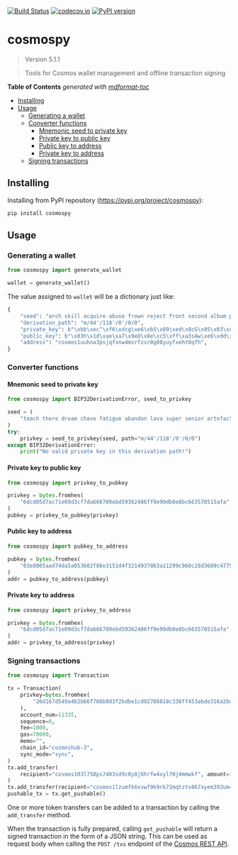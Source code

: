 [![Build Status](https://github.com/hukkinj1/cosmospy/workflows/Tests/badge.svg?branch=master)](https://github.com/hukkinj1/cosmospy/actions?query=workflow%3ATests+branch%3Amaster+event%3Apush)
[![codecov.io](https://codecov.io/gh/hukkinj1/cosmospy/branch/master/graph/badge.svg)](https://codecov.io/gh/hukkinj1/cosmospy)
[![PyPI version](https://img.shields.io/pypi/v/cosmospy)](https://pypi.org/project/cosmospy)

# cosmospy

<!--- Don't edit the version line below manually. Let bump2version do it for you. -->

> Version 5.1.1

> Tools for Cosmos wallet management and offline transaction signing

**Table of Contents**  *generated with [mdformat-toc](https://github.com/hukkinj1/mdformat-toc)*

<!-- mdformat-toc start --slug=github --maxlevel=6 --minlevel=2 -->

- [Installing](<#installing>)
- [Usage](<#usage>)
  - [Generating a wallet](<#generating-a-wallet>)
  - [Converter functions](<#converter-functions>)
    - [Mnemonic seed to private key](<#mnemonic-seed-to-private-key>)
    - [Private key to public key](<#private-key-to-public-key>)
    - [Public key to address](<#public-key-to-address>)
    - [Private key to address](<#private-key-to-address>)
  - [Signing transactions](<#signing-transactions>)

<!-- mdformat-toc end -->

## Installing<a name="installing"></a>

Installing from PyPI repository (https://pypi.org/project/cosmospy):

```bash
pip install cosmospy
```

## Usage<a name="usage"></a>

### Generating a wallet<a name="generating-a-wallet"></a>

```python
from cosmospy import generate_wallet

wallet = generate_wallet()
```

The value assigned to `wallet` will be a dictionary just like:

```python
{
    "seed": "arch skill acquire abuse frown reject front second album pizza hill slogan guess random wonder benefit industry custom green ill moral daring glow elevator",
    "derivation_path": "m/44'/118'/0'/0/0",
    "private_key": b"\xbb\xec^\xf6\xdcg\xe6\xb5\x89\xed\x8cG\x05\x03\xdf0:\xc9\x8b \x85\x8a\x14\x12\xd7\xa6a\x01\xcd\xf8\x88\x93",
    "public_key": b"\x03h\x1d\xae\xa7\x9eO\x8e\xc5\xff\xa3sAw\xe6\xdd\xc9\xb8b\x06\x0eo\xc5a%z\xe3\xff\x1e\xd2\x8e5\xe7",
    "address": "cosmos1uuhna3psjqfxnw4msrfzsr0g08yuyfxeht0qfh",
}
```

### Converter functions<a name="converter-functions"></a>

#### Mnemonic seed to private key<a name="mnemonic-seed-to-private-key"></a>

```python
from cosmospy import BIP32DerivationError, seed_to_privkey

seed = (
    "teach there dream chase fatigue abandon lava super senior artefact close upgrade"
)
try:
    privkey = seed_to_privkey(seed, path="m/44'/118'/0'/0/0")
except BIP32DerivationError:
    print("No valid private key in this derivation path!")
```

#### Private key to public key<a name="private-key-to-public-key"></a>

```python
from cosmospy import privkey_to_pubkey

privkey = bytes.fromhex(
    "6dcd05d7ac71e09d3cf7da666709ebd59362486ff9e99db0e8bc663570515afa"
)
pubkey = privkey_to_pubkey(privkey)
```

#### Public key to address<a name="public-key-to-address"></a>

```python
from cosmospy import pubkey_to_address

pubkey = bytes.fromhex(
    "03e8005aad74da5a053602f86e3151d4f3214937863a11299c960c28d3609c4775"
)
addr = pubkey_to_address(pubkey)
```

#### Private key to address<a name="private-key-to-address"></a>

```python
from cosmospy import privkey_to_address

privkey = bytes.fromhex(
    "6dcd05d7ac71e09d3cf7da666709ebd59362486ff9e99db0e8bc663570515afa"
)
addr = privkey_to_address(privkey)
```

### Signing transactions<a name="signing-transactions"></a>

```python
from cosmospy import Transaction

tx = Transaction(
    privkey=bytes.fromhex(
        "26d167d549a4b2b66f766b0d3f2bdbe1cd92708818c338ff453abde316a2bd59"
    ),
    account_num=11335,
    sequence=0,
    fee=1000,
    gas=70000,
    memo="",
    chain_id="cosmoshub-3",
    sync_mode="sync",
)
tx.add_transfer(
    recipient="cosmos103l758ps7403sd9c0y8j6hrfw4xyl70j4mmwkf", amount=387000
)
tx.add_transfer(recipient="cosmos1lzumfk6xvwf9k9rk72mqtztv867xyem393um48", amount=123)
pushable_tx = tx.get_pushable()
```

One or more token transfers can be added to a transaction by calling the `add_transfer` method.

When the transaction is fully prepared, calling `get_pushable` will return a signed transaction in the form of a JSON string.
This can be used as request body when calling the `POST /txs` endpoint of the [Cosmos REST API](https://cosmos.network/rpc).
